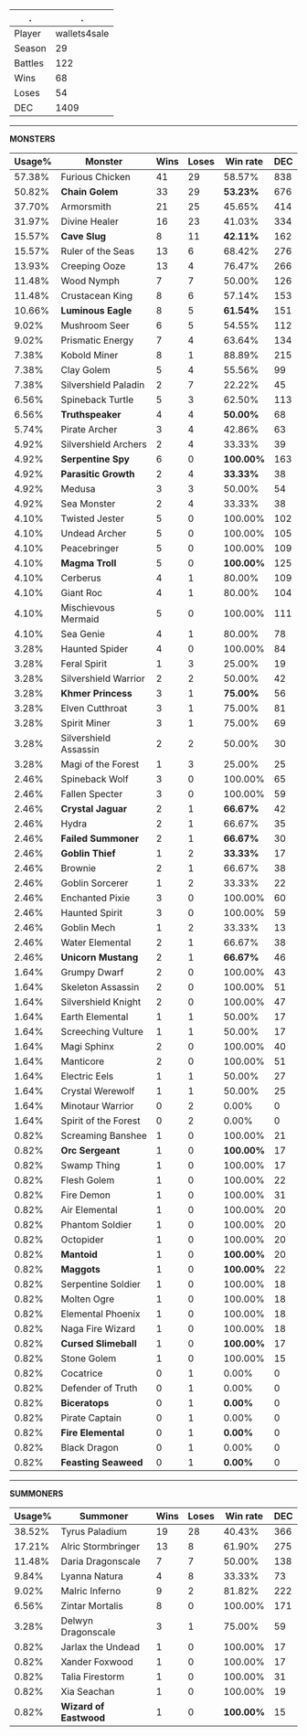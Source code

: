 .|.
|-|-
Player|wallets4sale
Season|29
Battles|122
Wins|68
Loses|54
DEC|1409

---
**MONSTERS**

Usage%|Monster|Wins|Loses|Win rate|DEC|
-|-|-|-|-|-|
57.38%|Furious Chicken|41|29|58.57%|838|
50.82%|**Chain Golem**|33|29|**53.23%**|676|
37.70%|Armorsmith|21|25|45.65%|414|
31.97%|Divine Healer|16|23|41.03%|334|
15.57%|**Cave Slug**|8|11|**42.11%**|162|
15.57%|Ruler of the Seas|13|6|68.42%|276|
13.93%|Creeping Ooze|13|4|76.47%|266|
11.48%|Wood Nymph|7|7|50.00%|126|
11.48%|Crustacean King|8|6|57.14%|153|
10.66%|**Luminous Eagle**|8|5|**61.54%**|151|
9.02%|Mushroom Seer|6|5|54.55%|112|
9.02%|Prismatic Energy|7|4|63.64%|134|
7.38%|Kobold Miner|8|1|88.89%|215|
7.38%|Clay Golem|5|4|55.56%|99|
7.38%|Silvershield Paladin|2|7|22.22%|45|
6.56%|Spineback Turtle|5|3|62.50%|113|
6.56%|**Truthspeaker**|4|4|**50.00%**|68|
5.74%|Pirate Archer|3|4|42.86%|63|
4.92%|Silvershield Archers|2|4|33.33%|39|
4.92%|**Serpentine Spy**|6|0|**100.00%**|163|
4.92%|**Parasitic Growth**|2|4|**33.33%**|38|
4.92%|Medusa|3|3|50.00%|54|
4.92%|Sea Monster|2|4|33.33%|38|
4.10%|Twisted Jester|5|0|100.00%|102|
4.10%|Undead Archer|5|0|100.00%|105|
4.10%|Peacebringer|5|0|100.00%|109|
4.10%|**Magma Troll**|5|0|**100.00%**|125|
4.10%|Cerberus|4|1|80.00%|109|
4.10%|Giant Roc|4|1|80.00%|104|
4.10%|Mischievous Mermaid|5|0|100.00%|111|
4.10%|Sea Genie|4|1|80.00%|78|
3.28%|Haunted Spider|4|0|100.00%|84|
3.28%|Feral Spirit|1|3|25.00%|19|
3.28%|Silvershield Warrior|2|2|50.00%|42|
3.28%|**Khmer Princess**|3|1|**75.00%**|56|
3.28%|Elven Cutthroat|3|1|75.00%|81|
3.28%|Spirit Miner|3|1|75.00%|69|
3.28%|Silvershield Assassin|2|2|50.00%|30|
3.28%|Magi of the Forest|1|3|25.00%|25|
2.46%|Spineback Wolf|3|0|100.00%|65|
2.46%|Fallen Specter|3|0|100.00%|59|
2.46%|**Crystal Jaguar**|2|1|**66.67%**|42|
2.46%|Hydra|2|1|66.67%|35|
2.46%|**Failed Summoner**|2|1|**66.67%**|30|
2.46%|**Goblin Thief**|1|2|**33.33%**|17|
2.46%|Brownie|2|1|66.67%|38|
2.46%|Goblin Sorcerer|1|2|33.33%|22|
2.46%|Enchanted Pixie|3|0|100.00%|60|
2.46%|Haunted Spirit|3|0|100.00%|59|
2.46%|Goblin Mech|1|2|33.33%|13|
2.46%|Water Elemental|2|1|66.67%|38|
2.46%|**Unicorn Mustang**|2|1|**66.67%**|46|
1.64%|Grumpy Dwarf|2|0|100.00%|43|
1.64%|Skeleton Assassin|2|0|100.00%|51|
1.64%|Silvershield Knight|2|0|100.00%|47|
1.64%|Earth Elemental|1|1|50.00%|17|
1.64%|Screeching Vulture|1|1|50.00%|17|
1.64%|Magi Sphinx|2|0|100.00%|40|
1.64%|Manticore|2|0|100.00%|51|
1.64%|Electric Eels|1|1|50.00%|27|
1.64%|Crystal Werewolf|1|1|50.00%|25|
1.64%|Minotaur Warrior|0|2|0.00%|0|
1.64%|Spirit of the Forest|0|2|0.00%|0|
0.82%|Screaming Banshee|1|0|100.00%|21|
0.82%|**Orc Sergeant**|1|0|**100.00%**|17|
0.82%|Swamp Thing|1|0|100.00%|17|
0.82%|Flesh Golem|1|0|100.00%|22|
0.82%|Fire Demon|1|0|100.00%|31|
0.82%|Air Elemental|1|0|100.00%|20|
0.82%|Phantom Soldier|1|0|100.00%|20|
0.82%|Octopider|1|0|100.00%|20|
0.82%|**Mantoid**|1|0|**100.00%**|20|
0.82%|**Maggots**|1|0|**100.00%**|22|
0.82%|Serpentine Soldier|1|0|100.00%|18|
0.82%|Molten Ogre|1|0|100.00%|18|
0.82%|Elemental Phoenix|1|0|100.00%|18|
0.82%|Naga Fire Wizard|1|0|100.00%|18|
0.82%|**Cursed Slimeball**|1|0|**100.00%**|17|
0.82%|Stone Golem|1|0|100.00%|15|
0.82%|Cocatrice|0|1|0.00%|0|
0.82%|Defender of Truth|0|1|0.00%|0|
0.82%|**Biceratops**|0|1|**0.00%**|0|
0.82%|Pirate Captain|0|1|0.00%|0|
0.82%|**Fire Elemental**|0|1|**0.00%**|0|
0.82%|Black Dragon|0|1|0.00%|0|
0.82%|**Feasting Seaweed**|0|1|**0.00%**|0|

---
**SUMMONERS**

Usage%|Summoner|Wins|Loses|Win rate|DEC|
-|-|-|-|-|-|
38.52%|Tyrus Paladium|19|28|40.43%|366|
17.21%|Alric Stormbringer|13|8|61.90%|275|
11.48%|Daria Dragonscale|7|7|50.00%|138|
9.84%|Lyanna Natura|4|8|33.33%|73|
9.02%|Malric Inferno|9|2|81.82%|222|
6.56%|Zintar Mortalis|8|0|100.00%|171|
3.28%|Delwyn Dragonscale|3|1|75.00%|59|
0.82%|Jarlax the Undead|1|0|100.00%|17|
0.82%|Xander Foxwood|1|0|100.00%|17|
0.82%|Talia Firestorm|1|0|100.00%|31|
0.82%|Xia Seachan|1|0|100.00%|19|
0.82%|**Wizard of Eastwood**|1|0|**100.00%**|15|
